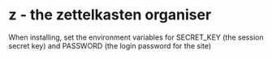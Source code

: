 # z - the zettelkasten organiser

When installing, set the environment variables for SECRET_KEY (the session secret key) and PASSWORD (the login password for the site)
